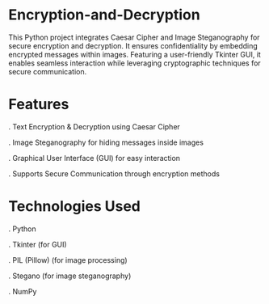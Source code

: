 # Encryption-and-Decryption
This Python project integrates Caesar Cipher and Image Steganography for secure encryption and decryption. It ensures confidentiality by embedding encrypted messages within images. Featuring a user-friendly Tkinter GUI, it enables seamless interaction while leveraging cryptographic techniques for secure communication.


# Features

. Text Encryption & Decryption using Caesar Cipher

. Image Steganography for hiding messages inside images

. Graphical User Interface (GUI) for easy interaction

. Supports Secure Communication through encryption methods

# Technologies Used

. Python

. Tkinter (for GUI)

. PIL (Pillow) (for image processing)

. Stegano (for image steganography)

. NumPy

